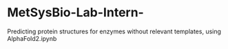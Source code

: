 # MetSysBio-Lab-Intern-
Predicting protein structures for enzymes without relevant templates, using AlphaFold2.ipynb
